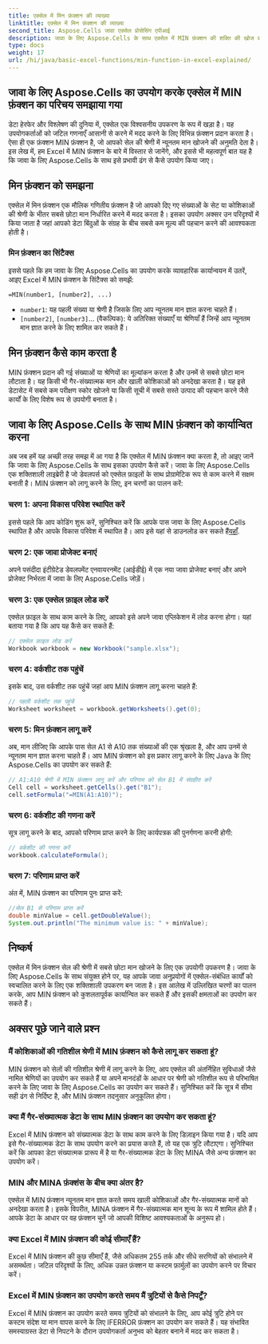 ```yaml
---
title: एक्सेल में मिन फ़ंक्शन की व्याख्या
linktitle: एक्सेल में मिन फ़ंक्शन की व्याख्या
second_title: Aspose.Cells जावा एक्सेल प्रोसेसिंग एपीआई
description: जावा के लिए Aspose.Cells के साथ एक्सेल में MIN फ़ंक्शन की शक्ति की खोज करें। सहजता से न्यूनतम मान ज्ञात करना सीखें।
type: docs
weight: 17
url: /hi/java/basic-excel-functions/min-function-in-excel-explained/
---
```


## जावा के लिए Aspose.Cells का उपयोग करके एक्सेल में MIN फ़ंक्शन का परिचय समझाया गया

डेटा हेरफेर और विश्लेषण की दुनिया में, एक्सेल एक विश्वसनीय उपकरण के रूप में खड़ा है। यह उपयोगकर्ताओं को जटिल गणनाएँ आसानी से करने में मदद करने के लिए विभिन्न फ़ंक्शन प्रदान करता है। ऐसा ही एक फ़ंक्शन MIN फ़ंक्शन है, जो आपको सेल की श्रेणी में न्यूनतम मान खोजने की अनुमति देता है। इस लेख में, हम Excel में MIN फ़ंक्शन के बारे में विस्तार से जानेंगे, और इससे भी महत्वपूर्ण बात यह है कि जावा के लिए Aspose.Cells के साथ इसे प्रभावी ढंग से कैसे उपयोग किया जाए।

## मिन फ़ंक्शन को समझना

एक्सेल में मिन फ़ंक्शन एक मौलिक गणितीय फ़ंक्शन है जो आपको दिए गए संख्याओं के सेट या कोशिकाओं की श्रेणी के भीतर सबसे छोटा मान निर्धारित करने में मदद करता है। इसका उपयोग अक्सर उन परिदृश्यों में किया जाता है जहां आपको डेटा बिंदुओं के संग्रह के बीच सबसे कम मूल्य की पहचान करने की आवश्यकता होती है।

### मिन फ़ंक्शन का सिंटैक्स

इससे पहले कि हम जावा के लिए Aspose.Cells का उपयोग करके व्यावहारिक कार्यान्वयन में उतरें, आइए Excel में MIN फ़ंक्शन के सिंटैक्स को समझें:

```
=MIN(number1, [number2], ...)
```

- `number1`: यह पहली संख्या या श्रेणी है जिसके लिए आप न्यूनतम मान ज्ञात करना चाहते हैं।
- `[number2]`, `[number3]`... (वैकल्पिक): ये अतिरिक्त संख्याएँ या श्रेणियाँ हैं जिन्हें आप न्यूनतम मान ज्ञात करने के लिए शामिल कर सकते हैं।

## मिन फ़ंक्शन कैसे काम करता है

MIN फ़ंक्शन प्रदान की गई संख्याओं या श्रेणियों का मूल्यांकन करता है और उनमें से सबसे छोटा मान लौटाता है। यह किसी भी गैर-संख्यात्मक मान और खाली कोशिकाओं को अनदेखा करता है। यह इसे डेटासेट में सबसे कम परीक्षण स्कोर खोजने या किसी सूची में सबसे सस्ते उत्पाद की पहचान करने जैसे कार्यों के लिए विशेष रूप से उपयोगी बनाता है।

## जावा के लिए Aspose.Cells के साथ MIN फ़ंक्शन को कार्यान्वित करना

अब जब हमें यह अच्छी तरह समझ में आ गया है कि एक्सेल में MIN फ़ंक्शन क्या करता है, तो आइए जानें कि जावा के लिए Aspose.Cells के साथ इसका उपयोग कैसे करें। जावा के लिए Aspose.Cells एक शक्तिशाली लाइब्रेरी है जो डेवलपर्स को एक्सेल फ़ाइलों के साथ प्रोग्रामेटिक रूप से काम करने में सक्षम बनाती है। MIN फ़ंक्शन को लागू करने के लिए, इन चरणों का पालन करें:

### चरण 1: अपना विकास परिवेश स्थापित करें

 इससे पहले कि आप कोडिंग शुरू करें, सुनिश्चित करें कि आपके पास जावा के लिए Aspose.Cells स्थापित है और आपके विकास परिवेश में स्थापित है। आप इसे यहां से डाउनलोड कर सकते हैं[यहाँ](https://releases.aspose.com/cells/java/).

### चरण 2: एक जावा प्रोजेक्ट बनाएं

अपने पसंदीदा इंटीग्रेटेड डेवलपमेंट एनवायरनमेंट (आईडीई) में एक नया जावा प्रोजेक्ट बनाएं और अपने प्रोजेक्ट निर्भरता में जावा के लिए Aspose.Cells जोड़ें।

### चरण 3: एक एक्सेल फ़ाइल लोड करें

एक्सेल फ़ाइल के साथ काम करने के लिए, आपको इसे अपने जावा एप्लिकेशन में लोड करना होगा। यहां बताया गया है कि आप यह कैसे कर सकते हैं:

```java
// एक्सेल फ़ाइल लोड करें
Workbook workbook = new Workbook("sample.xlsx");
```

### चरण 4: वर्कशीट तक पहुंचें

इसके बाद, उस वर्कशीट तक पहुंचें जहां आप MIN फ़ंक्शन लागू करना चाहते हैं:

```java
// पहली वर्कशीट तक पहुंचें
Worksheet worksheet = workbook.getWorksheets().get(0);
```

### चरण 5: मिन फ़ंक्शन लागू करें

अब, मान लीजिए कि आपके पास सेल A1 से A10 तक संख्याओं की एक श्रृंखला है, और आप उनमें से न्यूनतम मान ज्ञात करना चाहते हैं। आप MIN फ़ंक्शन को इस प्रकार लागू करने के लिए Java के लिए Aspose.Cells का उपयोग कर सकते हैं:

```java
// A1:A10 श्रेणी में MIN फ़ंक्शन लागू करें और परिणाम को सेल B1 में संग्रहीत करें
Cell cell = worksheet.getCells().get("B1");
cell.setFormula("=MIN(A1:A10)");
```

### चरण 6: वर्कशीट की गणना करें

सूत्र लागू करने के बाद, आपको परिणाम प्राप्त करने के लिए कार्यपत्रक की पुनर्गणना करनी होगी:

```java
// वर्कशीट की गणना करें
workbook.calculateFormula();
```

### चरण 7: परिणाम प्राप्त करें

अंत में, MIN फ़ंक्शन का परिणाम पुनः प्राप्त करें:

```java
//सेल B1 से परिणाम प्राप्त करें
double minValue = cell.getDoubleValue();
System.out.println("The minimum value is: " + minValue);
```

## निष्कर्ष

एक्सेल में मिन फ़ंक्शन सेल की श्रेणी में सबसे छोटा मान खोजने के लिए एक उपयोगी उपकरण है। जावा के लिए Aspose.Cells के साथ संयुक्त होने पर, यह आपके जावा अनुप्रयोगों में एक्सेल-संबंधित कार्यों को स्वचालित करने के लिए एक शक्तिशाली उपकरण बन जाता है। इस आलेख में उल्लिखित चरणों का पालन करके, आप MIN फ़ंक्शन को कुशलतापूर्वक कार्यान्वित कर सकते हैं और इसकी क्षमताओं का उपयोग कर सकते हैं।

## अक्सर पूछे जाने वाले प्रश्न

### मैं कोशिकाओं की गतिशील श्रेणी में MIN फ़ंक्शन को कैसे लागू कर सकता हूं?

MIN फ़ंक्शन को सेलों की गतिशील श्रेणी में लागू करने के लिए, आप एक्सेल की अंतर्निहित सुविधाओं जैसे नामित श्रेणियों का उपयोग कर सकते हैं या अपने मानदंडों के आधार पर श्रेणी को गतिशील रूप से परिभाषित करने के लिए जावा के लिए Aspose.Cells का उपयोग कर सकते हैं। सुनिश्चित करें कि सूत्र में सीमा सही ढंग से निर्दिष्ट है, और MIN फ़ंक्शन तदनुसार अनुकूलित होगा।

### क्या मैं गैर-संख्यात्मक डेटा के साथ MIN फ़ंक्शन का उपयोग कर सकता हूं?

Excel में MIN फ़ंक्शन को संख्यात्मक डेटा के साथ काम करने के लिए डिज़ाइन किया गया है। यदि आप इसे गैर-संख्यात्मक डेटा के साथ उपयोग करने का प्रयास करते हैं, तो यह एक त्रुटि लौटाएगा। सुनिश्चित करें कि आपका डेटा संख्यात्मक प्रारूप में है या गैर-संख्यात्मक डेटा के लिए MINA जैसे अन्य फ़ंक्शन का उपयोग करें।

### MIN और MINA फ़ंक्शंस के बीच क्या अंतर है?

एक्सेल में MIN फ़ंक्शन न्यूनतम मान ज्ञात करते समय खाली कोशिकाओं और गैर-संख्यात्मक मानों को अनदेखा करता है। इसके विपरीत, MINA फ़ंक्शन में गैर-संख्यात्मक मान शून्य के रूप में शामिल होते हैं। आपके डेटा के आधार पर वह फ़ंक्शन चुनें जो आपकी विशिष्ट आवश्यकताओं के अनुरूप हो।

### क्या Excel में MIN फ़ंक्शन की कोई सीमाएँ हैं?

Excel में MIN फ़ंक्शन की कुछ सीमाएँ हैं, जैसे अधिकतम 255 तर्क और सीधे सरणियों को संभालने में असमर्थता। जटिल परिदृश्यों के लिए, अधिक उन्नत फ़ंक्शन या कस्टम फ़ार्मुलों का उपयोग करने पर विचार करें।

### Excel में MIN फ़ंक्शन का उपयोग करते समय मैं त्रुटियों से कैसे निपटूँ?

Excel में MIN फ़ंक्शन का उपयोग करते समय त्रुटियों को संभालने के लिए, आप कोई त्रुटि होने पर कस्टम संदेश या मान वापस करने के लिए IFERROR फ़ंक्शन का उपयोग कर सकते हैं। यह संभावित समस्याग्रस्त डेटा से निपटने के दौरान उपयोगकर्ता अनुभव को बेहतर बनाने में मदद कर सकता है।